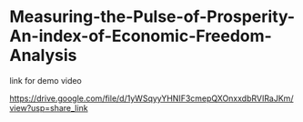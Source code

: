 # Measuring-the-Pulse-of-Prosperity-An-index-of-Economic-Freedom-Analysis

link for demo video 

https://drive.google.com/file/d/1yWSqyyYHNIF3cmepQXOnxxdbRVIRaJKm/view?usp=share_link
